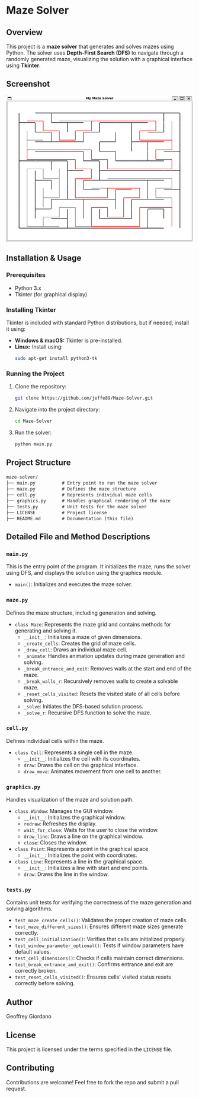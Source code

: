 # Maze Solver

## Overview
This project is a **maze solver** that generates and solves mazes using Python. The solver uses **Depth-First Search (DFS)** to navigate through a randomly generated maze, visualizing the solution with a graphical interface using **Tkinter**.

## Screenshot
![Maze Solver Screenshot](https://github.com/jeffe89/Maze-Solver/blob/main/Maze%20Solver%20Screenshot.png)

## Installation & Usage
### Prerequisites
- Python 3.x
- Tkinter (for graphical display)

### Installing Tkinter
Tkinter is included with standard Python distributions, but if needed, install it using:
- **Windows & macOS:** Tkinter is pre-installed.
- **Linux:** Install using:
  ```sh
  sudo apt-get install python3-tk
  ```

### Running the Project
1. Clone the repository:
   ```sh
   git clone https://github.com/jeffe89/Maze-Solver.git
   ```
2. Navigate into the project directory:
   ```sh
   cd Maze-Solver
   ```
3. Run the solver:
   ```sh
   python main.py
   ```

## Project Structure
```
maze-solver/
├── main.py          # Entry point to run the maze solver
├── maze.py          # Defines the maze structure
├── cell.py          # Represents individual maze cells
├── graphics.py      # Handles graphical rendering of the maze
├── tests.py         # Unit tests for the maze solver
├── LICENSE          # Project license
├── README.md        # Documentation (this file)
```

## Detailed File and Method Descriptions

### `main.py`
This is the entry point of the program. It initializes the maze, runs the solver using DFS, and displays the solution using the graphics module.
- `main()`: Initializes and executes the maze solver.

### `maze.py`
Defines the maze structure, including generation and solving.
- `class Maze`: Represents the maze grid and contains methods for generating and solving it.
  - `__init__`: Initializes a maze of given dimensions.
  - `_create_cells`: Creates the grid of maze cells.
  - `_draw_cell`: Draws an individual maze cell.
  - `_animate`: Handles animation updates during maze generation and solving.
  - `_break_entrance_and_exit`: Removes walls at the start and end of the maze.
  - `_break_walls_r`: Recursively removes walls to create a solvable maze.
  - `_reset_cells_visited`: Resets the visited state of all cells before solving.
  - `_solve`: Initiates the DFS-based solution process.
  - `_solve_r`: Recursive DFS function to solve the maze.

### `cell.py`
Defines individual cells within the maze.
- `class Cell`: Represents a single cell in the maze.
  - `__init__`: Initializes the cell with its coordinates.
  - `draw`: Draws the cell on the graphical interface.
  - `draw_move`: Animates movement from one cell to another.

### `graphics.py`
Handles visualization of the maze and solution path.
- `class Window`: Manages the GUI window.
  - `__init__`: Initializes the graphical window.
  - `redraw`: Refreshes the display.
  - `wait_for_close`: Waits for the user to close the window.
  - `draw_line`: Draws a line on the graphical window.
  - `close`: Closes the window.
- `class Point`: Represents a point in the graphical space.
  - `__init__`: Initializes the point with coordinates.
- `class Line`: Represents a line in the graphical space.
  - `__init__`: Initializes a line with start and end points.
  - `draw`: Draws the line in the window.

### `tests.py`
Contains unit tests for verifying the correctness of the maze generation and solving algorithms.
- `test_maze_create_cells()`: Validates the proper creation of maze cells.
- `test_maze_different_sizes()`: Ensures different maze sizes generate correctly.
- `test_cell_initialization()`: Verifies that cells are initialized properly.
- `test_window_parameter_optional()`: Tests if window parameters have default values.
- `test_cell_dimensions()`: Checks if cells maintain correct dimensions.
- `test_break_entrance_and_exit()`: Confirms entrance and exit are correctly broken.
- `test_reset_cells_visited()`: Ensures cells' visited status resets correctly before solving.

## Author

Geoffrey Giordano

## License
This project is licensed under the terms specified in the `LICENSE` file.

## Contributing
Contributions are welcome! Feel free to fork the repo and submit a pull request.
